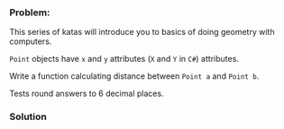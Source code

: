 ### Problem:
<p>This series of katas will introduce you to basics of doing geometry with computers.</p>
<p><code>Point</code> objects have <code>x</code> and <code>y</code> attributes (<code>X</code> and <code>Y</code> in <code>C#</code>) attributes.</p>
<p>Write a function calculating distance between <code>Point a</code> and <code>Point b</code>.</p>
<p>Tests round answers to 6 decimal places.</p>

### Solution